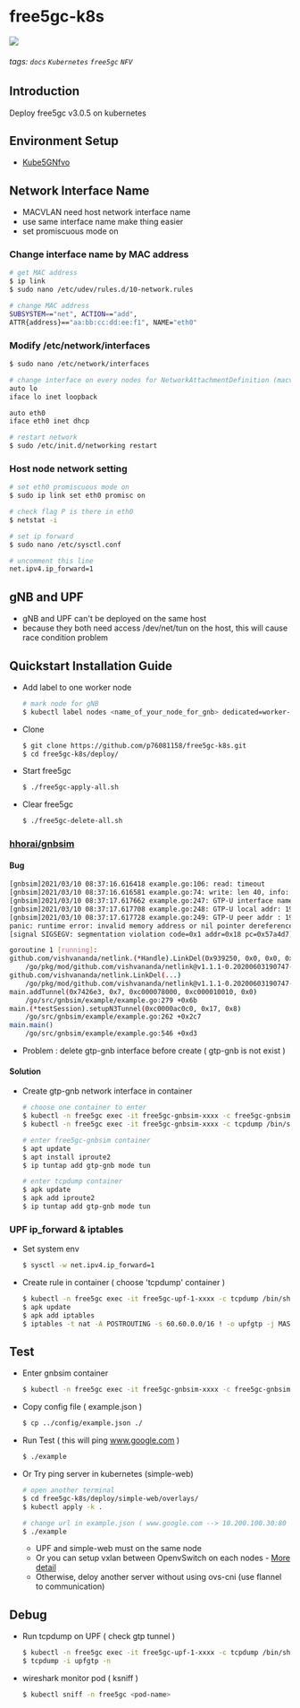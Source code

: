 # free5gc-k8s

![](https://i.imgur.com/wy0NI6X.png)

###### tags: `docs` `Kubernetes` `free5gc` `NFV`

## Introduction

Deploy free5gc v3.0.5 on kubernetes

## Environment Setup

* [Kube5GNfvo](https://github.com/p76081158/kube5gnfvo)

## Network Interface Name

* MACVLAN need host network interface name
* use same interface name make thing easier
* set promiscuous mode on

### Change interface name by MAC address

```bash
# get MAC address
$ ip link
$ sudo nano /etc/udev/rules.d/10-network.rules

# change MAC address
SUBSYSTEM=="net", ACTION=="add",
ATTR{address}=="aa:bb:cc:dd:ee:f1", NAME="eth0"
```

### Modify /etc/network/interfaces

```bash
$ sudo nano /etc/network/interfaces

# change interface on every nodes for NetworkAttachmentDefinition (macvlan)
auto lo
iface lo inet loopback

auto eth0
iface eth0 inet dhcp

# restart network
$ sudo /etc/init.d/networking restart
```

### Host node network setting

```bash
# set eth0 promiscuous mode on
$ sudo ip link set eth0 promisc on

# check flag P is there in eth0
$ netstat -i

# set ip forward
$ sudo nano /etc/sysctl.conf

# uncomment this line
net.ipv4.ip_forward=1
```

## gNB and UPF

* gNB and UPF can't be deployed on the same host
* because they both need access /dev/net/tun on the host, this will cause race condition problem

## Quickstart Installation Guide


* Add label to one worker node
    ```bash
    # mark node for gNB
    $ kubectl label nodes <name_of_your_node_for_gnb> dedicated=worker-gnb
    ```
* Clone 
    ```bash
    $ git clone https://github.com/p76081158/free5gc-k8s.git
    $ cd free5gc-k8s/deploy/
    ```
* Start free5gc
    ```bash
    $ ./free5gc-apply-all.sh
    ```
* Clear free5gc
    ```bash
    $ ./free5gc-delete-all.sh
    ```

### [hhorai/gnbsim](https://github.com/hhorai/gnbsim)

#### Bug

```bash
[gnbsim]2021/03/10 08:37:16.616418 example.go:106: read: timeout
[gnbsim]2021/03/10 08:37:16.616581 example.go:74: write: len 40, info: &{Stream:0 SSN:4 Flags:0 _:0 PPID:1006632960 Context:0 TTL:0 TSN:2068370716 CumTSN:0 AssocID:2}
[gnbsim]2021/03/10 08:37:17.617662 example.go:247: GTP-U interface name: net1
[gnbsim]2021/03/10 08:37:17.617708 example.go:248: GTP-U local addr: 192.168.72.3
[gnbsim]2021/03/10 08:37:17.617728 example.go:249: GTP-U peer addr : 192.168.72.101
panic: runtime error: invalid memory address or nil pointer dereference
[signal SIGSEGV: segmentation violation code=0x1 addr=0x18 pc=0x57a4d7]

goroutine 1 [running]:
github.com/vishvananda/netlink.(*Handle).LinkDel(0x939250, 0x0, 0x0, 0x0, 0x0)
	/go/pkg/mod/github.com/vishvananda/netlink@v1.1.1-0.20200603190747-5400e006d43d/link_linux.go:1408 +0x37
github.com/vishvananda/netlink.LinkDel(...)
	/go/pkg/mod/github.com/vishvananda/netlink@v1.1.1-0.20200603190747-5400e006d43d/link_linux.go:1401
main.addTunnel(0x7426e3, 0x7, 0xc000078000, 0xc000010010, 0x0)
	/go/src/gnbsim/example/example.go:279 +0x6b
main.(*testSession).setupN3Tunnel(0xc0000ac0c0, 0x17, 0x8)
	/go/src/gnbsim/example/example.go:262 +0x2c7
main.main()
	/go/src/gnbsim/example/example.go:546 +0xd3

```

* Problem : delete gtp-gnb interface before create ( gtp-gnb is not exist )

#### Solution

* Create gtp-gnb network interface in container
    ```bash
    # choose one container to enter
    $ kubectl -n free5gc exec -it free5gc-gnbsim-xxxx -c free5gc-gnbsim /bin/bash
    $ kubectl -n free5gc exec -it free5gc-gnbsim-xxxx -c tcpdump /bin/sh
    
    # enter free5gc-gnbsim container
    $ apt update
    $ apt install iproute2
    $ ip tuntap add gtp-gnb mode tun
    
    # enter tcpdump container
    $ apk update
    $ apk add iproute2
    $ ip tuntap add gtp-gnb mode tun
    ```

### UPF ip_forward & iptables

* Set system env
    ```bash
    $ sysctl -w net.ipv4.ip_forward=1
    ```
* Create rule in container ( choose 'tcpdump' container )
    ```bash
    $ kubectl -n free5gc exec -it free5gc-upf-1-xxxx -c tcpdump /bin/sh
    $ apk update
    $ apk add iptables
    $ iptables -t nat -A POSTROUTING -s 60.60.0.0/16 ! -o upfgtp -j MASQUERADE
    ```

## Test

* Enter gnbsim container
    ```bash
    $ kubectl -n free5gc exec -it free5gc-gnbsim-xxxx -c free5gc-gnbsim /bin/bash
    ```
* Copy config file ( example.json )
    ```bash
    $ cp ../config/example.json ./
    ```
* Run Test ( this will ping www.google.com )
    ```bash
    $ ./example
    ```
* Or Try ping server in kubernetes (simple-web)
    ```bash
    # open another terminal
    $ cd free5gc-k8s/deploy/simple-web/overlays/
    $ kubectl apply -k .
    
    # change url in example.json ( www.google.com --> 10.200.100.30:80 )
    $ ./example
    ```
    * UPF and simple-web must on the same node
    * Or you can setup vxlan between OpenvSwitch on each nodes - [More detail](https://www.sidorenko.io/post/2018/11/openstack-networking-open-vswitch-and-vxlan-introduction/)
    * Otherwise, deloy another server without using ovs-cni (use flannel to communication)

    
## Debug

* Run tcpdump on UPF ( check gtp tunnel )
    ```bash
    $ kubectl -n free5gc exec -it free5gc-upf-1-xxxx -c tcpdump /bin/sh
    $ tcpdump -i upfgtp -n
    ```
* wireshark monitor pod ( ksniff )
    ```bash
    $ kubectl sniff -n free5gc <pod-name>
    ```